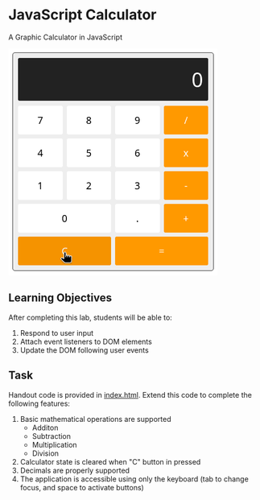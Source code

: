 # JavaScript Calculator

A Graphic Calculator in JavaScript

![Demo](demo.gif)

## Learning Objectives

After completing this lab, students will be able to:

1. Respond to user input
2. Attach event listeners to DOM elements
3. Update the DOM following user events

## Task

Handout code is provided in [index.html](index.html). Extend this code to complete the following features:

1. Basic mathematical operations are supported
    * Additon
    * Subtraction
    * Multiplication
    * Division
2. Calculator state is cleared when "C" button in pressed
3. Decimals are properly supported
4. The application is accessible using only the keyboard (tab to change focus, and space to activate buttons)
